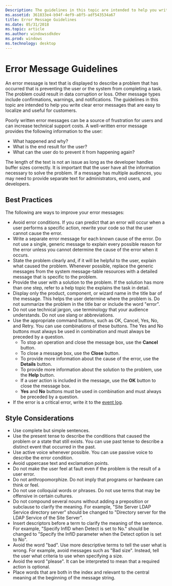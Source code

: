 ```yaml
---
Description: The guidelines in this topic are intended to help you write clear error messages that are easy to localize and useful for customers.
ms.assetid: 361833e4-b94f-4ef9-a8f5-adf543534a67
title: Error Message Guidelines
ms.date: 05/31/2018
ms.topic: article
ms.author: windowssdkdev
ms.prod: windows
ms.technology: desktop
---
```


# Error Message Guidelines

An error message is text that is displayed to describe a problem that has occurred that is preventing the user or the system from completing a task. The problem could result in data corruption or loss. Other message types include confirmations, warnings, and notifications. The guidelines in this topic are intended to help you write clear error messages that are easy to localize and useful for customers.

Poorly written error messages can be a source of frustration for users and can increase technical support costs. A well-written error message provides the following information to the user:

-   What happened and why?
-   What is the end result for the user?
-   What can the user do to prevent it from happening again?

The length of the text is not an issue as long as the developer handles buffer sizes correctly. It is important that the user have all the information necessary to solve the problem. If a message has multiple audiences, you may need to provide separate text for administrators, end users, and developers.

## Best Practices

The following are ways to improve your error messages:

-   Avoid error conditions. If you can predict that an error will occur when a user performs a specific action, rewrite your code so that the user cannot cause the error.
-   Write a separate error message for each known cause of the error. Do not use a single, generic message to explain every possible reason for the error unless you cannot determine the cause of the error when it occurs.
-   State the problem clearly and, if it will be helpful to the user, explain what caused the problem. Whenever possible, replace the generic messages from the system message-table resources with a detailed message that is specific to the problem.
-   Provide the user with a solution to the problem. If the solution has more than one step, refer to a help topic the explains the task in detail.
-   Display only the product, component, or wizard name in the title bar of the message. This helps the user determine where the problem is. Do not summarize the problem in the title bar or include the word "error".
-   Do not use technical jargon, use terminology that your audience understands. Do not use slang or abbreviations.
-   Use the appropriate command buttons, such as OK, Cancel, Yes, No, and Retry. You can use combinations of these buttons. The Yes and No buttons must always be used in combination and must always be preceded by a question.
    -   To stop an operation and close the message box, use the **Cancel** button.
    -   To close a message box, use the **Close** button.
    -   To provide more information about the cause of the error, use the **Details** button.
    -   To provide more information about the solution to the problem, use the **Help** button.
    -   If a user action is included in the message, use the **OK** button to close the message box.
    -   **Yes** and **No** buttons must be used in combination and must always be preceded by a question.
-   If the error is a critical error, write it to the [event log](base.event_logging).

## Style Considerations

-   Use complete but simple sentences.
-   Use the present tense to describe the conditions that caused the problem or a state that still exists. You can use past tense to describe a distinct event that occurred in the past.
-   Use active voice whenever possible. You can use passive voice to describe the error condition.
-   Avoid uppercase text and exclamation points.
-   Do not make the user feel at fault even if the problem is the result of a user error.
-   Do not anthropomorphize. Do not imply that programs or hardware can think or feel.
-   Do not use colloquial words or phrases. Do not use terms that may be offensive in certain cultures.
-   Do not compound several nouns without adding a preposition or subclause to clarify the meaning. For example, "Site Server LDAP Service directory server" should be changed to "Directory server for the LDAP Service of the Site Server".
-   Insert descriptors before a term to clarify the meaning of the sentence. For example, "Specify InfID when Detect is set to No." should be changed to "Specify the InfID parameter when the Detect option is set to No".
-   Avoid the word "bad". Use more descriptive terms to tell the user what is wrong. For example, avoid messages such as "Bad size". Instead, tell the user what criteria to use when specifying a size.
-   Avoid the word "please". It can be interpreted to mean that a required action is optional.
-   Place words that are both in the index and relevant to the central meaning at the beginning of the message string.

 

 



